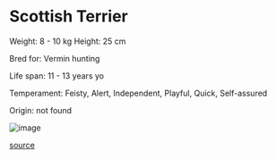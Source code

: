 # Scottish Terrier

Weight: 8 - 10 kg
Height: 25 cm

Bred for: Vermin hunting

Life span: 11 - 13 years yo

Temperament: Feisty, Alert, Independent, Playful, Quick, Self-assured

Origin: not found

![image](https://cdn2.thedogapi.com/images/Bklnce5NX_1280.jpg)

[source](https://api.thedogapi.com/v1/breeds/219)
